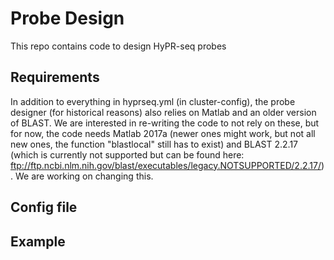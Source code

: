 # Probe Design

This repo contains code to design HyPR-seq probes

## Requirements
In addition to everything in hyprseq.yml (in cluster-config), the probe designer (for historical reasons) also relies on Matlab and an older version of BLAST. We are interested in re-writing the code to not rely on these, but for now, the code needs Matlab 2017a (newer ones might work, but not all new ones, the function "blastlocal" still has to exist) and BLAST 2.2.17 (which is currently not supported but can be found here: ftp://ftp.ncbi.nlm.nih.gov/blast/executables/legacy.NOTSUPPORTED/2.2.17/). We are working on changing this.

## Config file

## Example

